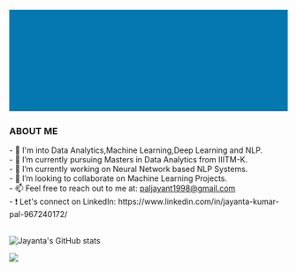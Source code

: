 ![jayant](jayant.gif) <br> 
<h3>ABOUT ME</h3>
- 🔭 I'm into Data Analytics,Machine Learning,Deep Learning and NLP. <br>
- 👀 I’m currently pursuing Masters in Data Analytics from IIITM-K. <br>
- 🌱 I’m currently working on Neural Network based NLP Systems. <br>
- 💞️ I’m looking to collaborate on Machine Learning Projects. <br>
- 📫 Feel free to reach out to me at: <a href="mailto:paljayant1998@gmail.com">paljayant1998@gmail.com</a> <br>
-  ❗ Let's connect on LinkedIn: https://www.linkedin.com/in/jayanta-kumar-pal-967240172/ <br> <br>
 
 
![Jayanta's GitHub stats](https://github-readme-stats.vercel.app/api?username=jayantapy&show_icons=true&theme=radical)

![](https://komarev.com/ghpvc/?username=jayantapy&color=green)
<!---
Jayant017/Jayant017 is a ✨ special ✨ repository because its `README.md` (this file) appears on your GitHub profile.
You can click the Preview link to take a look at your changes.
--->
